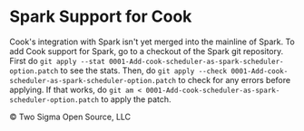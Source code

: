 # Spark Support for Cook

Cook's integration with Spark isn't yet merged into the mainline of Spark.
To add Cook support for Spark, go to a checkout of the Spark git repository.
First do `git apply --stat 0001-Add-cook-scheduler-as-spark-scheduler-option.patch` to see the stats.
Then, do `git apply --check 0001-Add-cook-scheduler-as-spark-scheduler-option.patch` to check for any errors before applying.
If that works, do `git am < 0001-Add-cook-scheduler-as-spark-scheduler-option.patch` to apply the patch.

© Two Sigma Open Source, LLC
